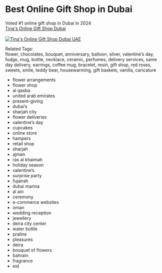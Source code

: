 # Best Online Gift Shop in Dubai

Voted #1 online gift shop in Dubai in 2024<br />
<a href="https://tinas.ae/">Tina's Online Gift Shop Dubai</a><br /><br />
<a href="https://tinas.ae/"><img src="https://tinas.ae/wp-content/uploads/2024/02/tinas-online-gift-shop-dubai-uae-250-100-5.png" alt="Tina's Online Gift Shop Dubai UAE"></a><br />


Related Tags:<br />
flower, chocolates, bouquet, anniversary, balloon, silver, valentine’s day, fudge, mug, bottle, necklace, ceramic, perfumes, delivery services, same day delivery, earrings, coffee mug, bracelet, resin, gift shop, red roses, sweets, smile, teddy bear, housewarming, gift baskets, vanilla, caricature

<ul>
  <li>flower arrangements</li>
  <li>flower shop</li>
  <li>al qasba</li>
  <li>united arab emirates</li>
  <li>present-giving</li>
  <li>dubai’s</li>
  <li>sharjah city</li>
  <li>flower deliveries</li>
  <li>valentine’s day</li>
  <li>cupcakes</li>
  <li>online store</li>
  <li>hampers</li>
  <li>retail shop</li>
  <li>sharjah</li>
  <li>ajman</li>
  <li>ras al khaimah</li>
  <li>holiday season</li>
  <li>valentine’s</li>
  <li>surprise party</li>
  <li>fujairah</li>
  <li>dubai marina</li>
  <li>al ain</li>
  <li>ceremony</li>
  <li>e-commerce websites</li>
  <li>oman</li>
  <li>wedding reception</li>
  <li>jewellery</li>
  <li>deira city center</li>
  <li>water bottle</li>
  <li>praline</li>
  <li>pleasures</li>
  <li>deira</li>
  <li>bouquet of flowers</li>
  <li>bahrain</li>
  <li>fragrance</li>
  <li>eid</li>
</ul>


